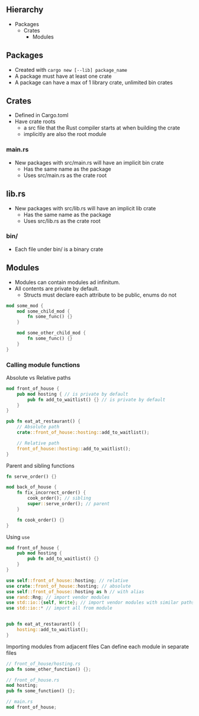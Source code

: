 ## Hierarchy
- Packages
	- Crates
		- Modules

## Packages
- Created with `cargo new [--lib] package_name`
- A package must have at least one crate
- A package can have a max of 1 library crate, unlimited bin crates

## Crates
- Defined in Cargo.toml
- Have crate roots
	- a src file that the Rust compiler starts at when building the crate
	- implicitly are also the root module

### main.rs
- New packages with src/main.rs will have an implicit bin crate
	- Has the same name as the package
	- Uses src/main.rs as the crate root

## lib.rs
- New packages with src/lib.rs will have an implicit lib crate
	- Has the same name as the package
	- Uses src/lib.rs as the crate root

### bin/
- Each file under bin/ is a binary crate 

## Modules
- Modules can contain modules ad infinitum.
- All contents are private by default.
	- Structs must declare each attribute to be public, enums do not
```rust
mod some_mod {
	mod some_child_mod {
		fn some_func() {}
	}

	mod some_other_child_mod {
		fn some_func() {}
	}
}
```

### Calling module functions
Absolute vs Relative paths
```rust
mod front_of_house {
	pub mod hosting { // is private by default
		pub fn add_to_waitlist() {} // is private by default
	}
}

pub fn eat_at_restaurant() {
	// Absolute path
	crate::front_of_house::hosting::add_to_waitlist();

	// Relative path
	front_of_house::hosting::add_to_waitlist();
}
```

Parent and sibling functions
```rust
fn serve_order() {}

mod back_of_house {
	fn fix_incorrect_order() {
		cook_order(); // sibling
		super::serve_order(); // parent
	}

	fn cook_order() {}
}
```

Using `use`
```rust
mod front_of_house {
	pub mod hosting {
		pub fn add_to_waitlist() {}
	}
}

use self::front_of_house::hosting; // relative
use crate::front_of_house::hosting; // absolute
use self::front_of_house::hosting as h // with alias
use rand::Rng; // import vendor modules
use std::io::{self, Write}; // import vendor modules with similar paths
use std::io::* // import all from module


pub fn eat_at_restaurant() {
	hosting::add_to_waitlist();
}
```

Importing modules from adjacent files
Can define each module in separate files
```rust
// front_of_house/hosting.rs
pub fn some_other_function() {};

// front_of_house.rs
mod hosting;
pub fn some_function() {};

// main.rs
mod front_of_house;

```
